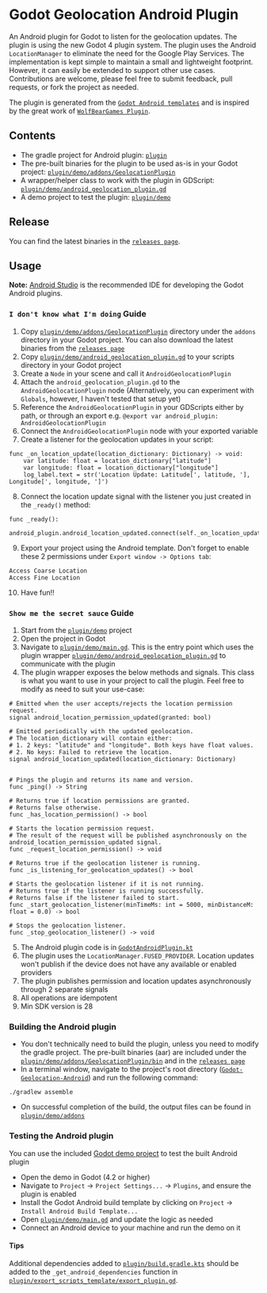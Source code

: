 # Godot Geolocation Android Plugin
An Android plugin for Godot to listen for the geolocation updates. The plugin is using the new Godot 4 plugin system. The plugin uses the Android `LocationManager` to eliminate the need for the Google Play Services.
The implementation is kept simple to maintain a small and lightweight footprint. However, it can easily be extended to support other use cases. Contributions are welcome, please feel free to submit feedback, pull requests, or fork the project as needed.

The plugin is generated from the [`Godot Android templates`](https://github.com/m4gr3d/Godot-Android-Plugin-Template) and is inspired by the great work of [`WolfBearGames Plugin`](https://github.com/WolfBearGames/Godot-GeolocationPlugin-Android).

## Contents
* The gradle project for Android plugin: [`plugin`](plugin)
* The pre-built binaries for the plugin to be used as-is in your Godot project: [`plugin/demo/addons/GeolocationPlugin`](plugin/demo/addons/GeolocationPlugin)
* A wrapper/helper class to work with the plugin in GDScript: [`plugin/demo/android_geolocation_plugin.gd`](plugin/demo/android_geolocation_plugin.gd)
* A demo project to test the plugin: [`plugin/demo`](plugin/demo)

## Release
You can find the latest binaries in the [`releases page`](releases/).

## Usage
**Note:** [Android Studio](https://developer.android.com/studio) is the recommended IDE for developing the Godot Android plugins.

### `I don't know what I'm doing` Guide
1. Copy [`plugin/demo/addons/GeolocationPlugin`](plugin/demo/addons/GeolocationPlugin) directory under the `addons` directory in your Godot project. You can also download the latest binaries from the [`releases page`](releases/)
2. Copy [`plugin/demo/android_geolocation_plugin.gd`](plugin/demo/android_geolocation_plugin.gd) to your scripts directory in your Godot project
3. Create a `Node` in your scene and call it `AndroidGeolocationPlugin`
4. Attach the `android_geolocation_plugin.gd` to the `AndroidGeolocationPlugin` node (Alternatively, you can experiment with `Globals`, however, I haven't tested that setup yet)
5. Reference the `AndroidGeolocationPlugin` in your GDScripts either by path, or through an export e.g. `@export var android_plugin: AndroidGeolocationPlugin`
6. Connect the `AndroidGeolocationPlugin` node with your exported variable
7. Create a listener for the geolocation updates in your script:
  ```gdscript
  func _on_location_update(location_dictionary: Dictionary) -> void:
	  var latitude: float = location_dictionary["latitude"]
	  var longitude: float = location_dictionary["longitude"]
	  log_label.text = str('Location Update: Latitude[', latitude, '], Longitude[', longitude, ']')
  ```
8. Connect the location update signal with the listener you just created in the `_ready()` method:
  ```gdscript
  func _ready():
	  android_plugin.android_location_updated.connect(self._on_location_update)
  ```
9. Export your project using the Android template. Don't forget to enable these 2 permissions under `Export window -> Options tab`:
  ```
  Access Coarse Location
  Access Fine Location
  ```
10. Have fun!!


### `Show me the secret sauce` Guide
1. Start from the [`plugin/demo`](plugin/demo) project
2. Open the project in Godot
3. Navigate to [`plugin/demo/main.gd`](plugin/demo/main.gd). This is the entry point which uses the plugin wrapper [`plugin/demo/android_geolocation_plugin.gd`](plugin/demo/android_geolocation_plugin.gd) to communicate with the plugin
4. The plugin wrapper exposes the below methods and signals. This class is what you want to use in your project to call the plugin. Feel free to modify as need to suit your use-case:
  ```gdscript
  # Emitted when the user accepts/rejects the location permission request.
  signal android_location_permission_updated(granted: bool)

  # Emitted periodically with the updated geolocation.
  # The location_dictionary will contain either:
  # 1. 2 keys: "latitude" and "longitude". Both keys have float values.
  # 2. No keys: Failed to retrieve the location.
  signal android_location_updated(location_dictionary: Dictionary)


  # Pings the plugin and returns its name and version.
  func _ping() -> String

  # Returns true if location permissions are granted.
  # Returns false otherwise.
  func _has_location_permission() -> bool

  # Starts the location permission request.
  # The result of the request will be published asynchronously on the android_location_permission_updated signal. 
  func _request_location_permission() -> void

  # Returns true if the geolocation listener is running.
  func _is_listening_for_geolocation_updates() -> bool

  # Starts the geolocation listener if it is not running.
  # Returns true if the listener is running successfully.
  # Returns false if the listener failed to start.
  func _start_geolocation_listener(minTimeMs: int = 5000, minDistanceM: float = 0.0) -> bool

  # Stops the geolocation listener.
  func _stop_geolocation_listener() -> void

  ```
5. The Android plugin code is in [`GodotAndroidPlugin.kt`](plugin/src/main/java/com/karimibrahim/godot/android/geolocation/GodotAndroidPlugin.kt)
6. The plugin uses the `LocationManager.FUSED_PROVIDER`. Location updates won't publish if the device does not have any available or enabled providers
7. The plugin publishes permission and location updates asynchronously through 2 separate signals 
8. All operations are idempotent
9. Min SDK version is 28


### Building the Android plugin
- You don't technically need to build the plugin, unless you need to modify the gradle project. The pre-built binaries (aar) are included under the [`plugin/demo/addons/GeolocationPlugin/bin`](plugin/demo/addons/GeolocationPlugin/bin) and in the [`releases page`](releases/)
- In a terminal window, navigate to the project's root directory ([`Godot-Geolocation-Android`](Godot-Geolocation-Android)) and run the following command:
```
./gradlew assemble
```
- On successful completion of the build, the output files can be found in [`plugin/demo/addons`](plugin/demo/addons)

### Testing the Android plugin
You can use the included [Godot demo project](plugin/demo/project.godot) to test the built Android plugin

- Open the demo in Godot (4.2 or higher)
- Navigate to `Project` -> `Project Settings...` -> `Plugins`, and ensure the plugin is enabled
- Install the Godot Android build template by clicking on `Project` -> `Install Android Build Template...`
- Open [`plugin/demo/main.gd`](plugin/demo/main.gd) and update the logic as needed 
- Connect an Android device to your machine and run the demo on it

#### Tips
Additional dependencies added to [`plugin/build.gradle.kts`](plugin/build.gradle.kts) should be added to the `_get_android_dependencies`
function in [`plugin/export_scripts_template/export_plugin.gd`](plugin/export_scripts_template/export_plugin.gd).
